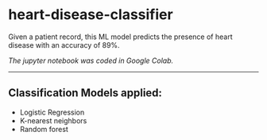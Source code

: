 # heart-disease-classifier

Given a patient record, this ML model predicts the presence of heart disease with an accuracy of 89%.

<i> The jupyter notebook was coded in Google Colab. </i>

<hr>

## Classification Models applied:
* Logistic Regression
* K-nearest neighbors
* Random forest
